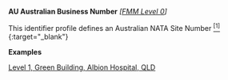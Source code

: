 **AU Australian Business Number**  *[[FMM Level 0](guidance.html)]*

This identifier profile defines an Australian NATA Site Number [<sup>[1]</sup>](http://hl7.org.au/id/nata-site/index.html){:target="_blank"}

**Examples**

[Level 1, Green Building, Albion Hospital, QLD](Location-example2.html)